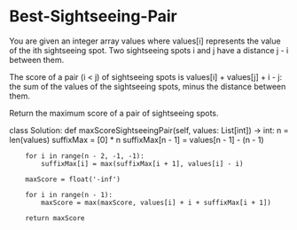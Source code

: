 # Best-Sightseeing-Pair

You are given an integer array values where values[i] represents the value of the ith sightseeing spot. Two sightseeing spots i and j have a distance j - i between them.

The score of a pair (i < j) of sightseeing spots is values[i] + values[j] + i - j: the sum of the values of the sightseeing spots, minus the distance between them.

Return the maximum score of a pair of sightseeing spots.

class Solution:
    def maxScoreSightseeingPair(self, values: List[int]) -> int:
        n = len(values)
        suffixMax = [0] * n
        suffixMax[n - 1] = values[n - 1] - (n - 1)

        for i in range(n - 2, -1, -1):
            suffixMax[i] = max(suffixMax[i + 1], values[i] - i)

        maxScore = float('-inf')

        for i in range(n - 1):
            maxScore = max(maxScore, values[i] + i + suffixMax[i + 1])

        return maxScore
